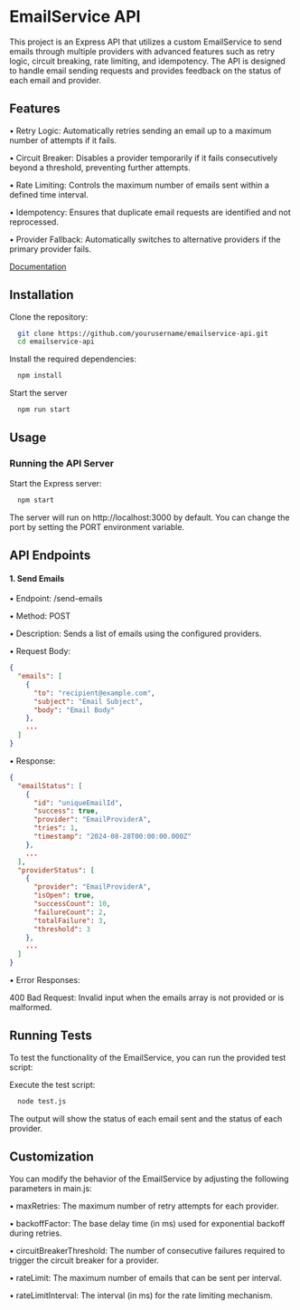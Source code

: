 # EmailService API

This project is an Express API that utilizes a custom EmailService to send emails through multiple providers with advanced features such as retry logic, circuit breaking, rate limiting, and idempotency. The API is designed to handle email sending requests and provides feedback on the status of each email and provider.


## Features

• Retry Logic: Automatically retries sending an email up to a maximum number of attempts if it fails.

• Circuit Breaker: Disables a provider temporarily if it fails consecutively beyond a threshold, preventing further attempts.

• Rate Limiting: Controls the maximum number of emails sent within a defined time interval.

• Idempotency: Ensures that duplicate email requests are identified and not reprocessed.

• Provider Fallback: Automatically switches to alternative providers if the primary provider fails.

[Documentation](https://github.com/SHRYNSH-NETAM/emailService/blob/main/Documentation.pdf)


## Installation

Clone the repository:

```bash
  git clone https://github.com/yourusername/emailservice-api.git
  cd emailservice-api
```
Install the required dependencies:

```bash
  npm install
```
Start the server

```bash
  npm run start
```
## Usage

### Running the API Server

Start the Express server:

```bash
  npm start
```
The server will run on http://localhost:3000 by default. You can change the port by setting the PORT environment variable.




## API Endpoints

#### 1. Send Emails
• Endpoint: /send-emails

• Method: POST

• Description: Sends a list of emails using the configured providers.

• Request Body:
```json
{
  "emails": [
    {
      "to": "recipient@example.com",
      "subject": "Email Subject",
      "body": "Email Body"
    },
    ...
  ]
}
```
• Response:
```json
{
  "emailStatus": [
    {
      "id": "uniqueEmailId",
      "success": true,
      "provider": "EmailProviderA",
      "tries": 1,
      "timestamp": "2024-08-28T00:00:00.000Z"
    },
    ...
  ],
  "providerStatus": [
    {
      "provider": "EmailProviderA",
      "isOpen": true,
      "successCount": 10,
      "failureCount": 2,
      "totalFailure": 3,
      "threshold": 3
    },
    ...
  ]
}
```
• Error Responses:

400 Bad Request: Invalid input when the emails array is not provided or is malformed.



## Running Tests

To test the functionality of the EmailService, you can run the provided test script:

Execute the test script:
```bash
  node test.js
```
The output will show the status of each email sent and the status of each provider.


## Customization

You can modify the behavior of the EmailService by adjusting the following parameters in main.js:

• maxRetries: The maximum number of retry attempts for each provider.

• backoffFactor: The base delay time (in ms) used for exponential backoff during retries.

• circuitBreakerThreshold: The number of consecutive failures required to trigger the circuit breaker for a provider.

• rateLimit: The maximum number of emails that can be sent per interval.

• rateLimitInterval: The interval (in ms) for the rate limiting mechanism.